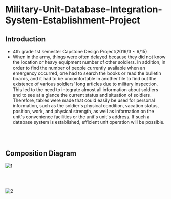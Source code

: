 # Military-Unit-Database-Integration-System-Establishment-Project

## Introduction

+ 4th grade 1st semester Capstone Design Project(2019/3 ~ 6/15)
+ When in the army, things were often delayed because they did not know the location or heavy equipment number of other soldiers. In addition, in order to find the number of people currently available when an emergency occurred, one had to search the books or read the bulletin boards, and it had to be uncomfortable in another file to find out the existence of various soldiers' long articles due to military inspection. This led to the need to integrate almost all information about soldiers and to see at a glance the current status and situation of soldiers. Therefore, tables were made that could easily be used for personal information, such as the soldier's physical condition, vacation status, position, work, and physical strength, as well as information on the unit's convenience facilities or the unit's unit's address. If such a database system is established, efficient unit operation will be possible.

<br>
<br>

## Composition Diagram
![1](https://user-images.githubusercontent.com/50494545/92577083-3d59dd00-f2c5-11ea-9082-56ffc851f9ed.PNG)

<br>
<br>

![2](https://user-images.githubusercontent.com/50494545/92577097-3fbc3700-f2c5-11ea-808f-fbce702c647e.PNG)

